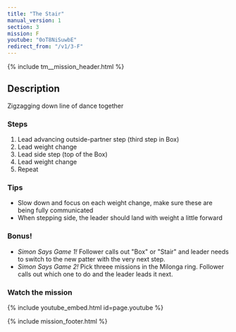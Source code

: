 ```yaml
---
title: "The Stair"
manual_version: 1
section: 3
mission: F
youtube: "0oT8NiSuwbE"
redirect_from: "/v1/3-F"
---
```


{% include tm__mission_header.html %}

## Description

Zigzagging down line of dance together

### Steps

1. Lead advancing outside-partner step (third step in Box)
2. Lead weight change
3. Lead side step (top of the Box)
4. Lead weight change
5. Repeat

### Tips

* Slow down and focus on each weight change, make sure these are being fully communicated
* When stepping side, the leader should land with weight a little forward

### Bonus!

* *Simon Says Game 1!* Follower calls out "Box" or "Stair" and leader needs to switch to the new patter with the very next step. 
* *Simon Says Game 2!* Pick threee missions in the Milonga ring. Follower calls out which one to do and the leader leads it next.

### Watch the mission

{% include youtube_embed.html id=page.youtube %}

{% include mission_footer.html %}
